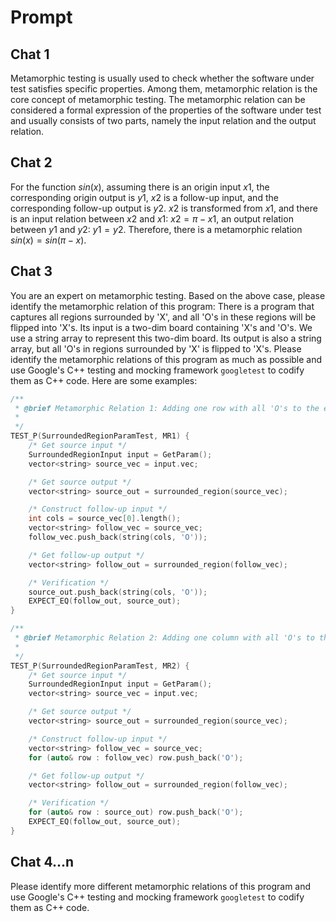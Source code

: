 # Prompt

## Chat 1

Metamorphic testing is usually used to check whether the software under test satisfies specific properties. Among them, metamorphic relation is the core concept of metamorphic testing. The metamorphic relation can be considered a formal expression of the properties of the software under test and usually consists of two parts, namely the input relation and the output relation.

## Chat 2

For the function $sin(x)$, assuming there is an origin input $x1$, the corresponding origin output is $y1$, $x2$ is a follow-up input, and the corresponding follow-up output is $y2$. $x2$ is transformed from $x1$, and there is an input relation between $x2$ and $x1$: $x2=\pi-x1$, an output relation between $y1$ and $y2$: $y1=y2$. Therefore, there is a metamorphic relation $sin(x)=sin(\pi-x)$.

## Chat 3

You are an expert on metamorphic testing. Based on the above case, please identify the metamorphic relation of this program: There is a program that captures all regions surrounded by 'X', and all 'O's in these regions will be flipped into 'X's. Its input is a two-dim board containing 'X's and 'O's. We use a string array to represent this two-dim board. Its output is also a string array, but all 'O's in regions surrounded by 'X' is flipped to 'X's. Please identify the metamorphic relations of this program as much as possible and use Google's C++ testing and mocking framework `googletest` to codify them as C++ code. Here are some examples:

```cpp
/**
 * @brief Metamorphic Relation 1: Adding one row with all 'O's to the end of the matrix, then the output should be ncreased by one row with all 'O's.
 *
 */
TEST_P(SurroundedRegionParamTest, MR1) {
    /* Get source input */
    SurroundedRegionInput input = GetParam();
    vector<string> source_vec = input.vec;

    /* Get source output */
    vector<string> source_out = surrounded_region(source_vec);

    /* Construct follow-up input */
    int cols = source_vec[0].length();
    vector<string> follow_vec = source_vec;
    follow_vec.push_back(string(cols, 'O'));

    /* Get follow-up output */
    vector<string> follow_out = surrounded_region(follow_vec);

    /* Verification */
    source_out.push_back(string(cols, 'O'));
    EXPECT_EQ(follow_out, source_out);
}

/**
 * @brief Metamorphic Relation 2: Adding one column with all 'O's to the end of the matrix , then the output should be increased by one column with all 'O's.
 *
 */
TEST_P(SurroundedRegionParamTest, MR2) {
    /* Get source input */
    SurroundedRegionInput input = GetParam();
    vector<string> source_vec = input.vec;

    /* Get source output */
    vector<string> source_out = surrounded_region(source_vec);

    /* Construct follow-up input */
    vector<string> follow_vec = source_vec;
    for (auto& row : follow_vec) row.push_back('O');

    /* Get follow-up output */
    vector<string> follow_out = surrounded_region(follow_vec);

    /* Verification */
    for (auto& row : source_out) row.push_back('O');
    EXPECT_EQ(follow_out, source_out);
}
```

## Chat 4...n

Please identify more different metamorphic relations of this program and use Google's C++ testing and mocking framework `googletest` to codify them as C++ code.